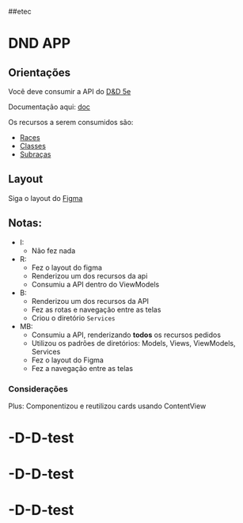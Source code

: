 ##etec
# DND APP

## Orientações

Você deve consumir a API do [D&D 5e](https://www.dnd5eapi.co/)

Documentação aqui: [doc](https://5e-bits.github.io/docs/docs/tutorials/beginner/getting-started)

Os recursos a serem consumidos são:

- [Races](https://www.dnd5eapi.co/api/races)
- [Classes](https://www.dnd5eapi.co/api/classes)
- [Subraças](https://www.dnd5eapi.co/api/subraces)

## Layout

Siga o layout do [Figma](https://www.figma.com/file/kQsXgjMV9Z4d4tObHjrQ4c/DND-test?type=design&node-id=0-1&mode=design)

## Notas:

- I:
  - Não fez nada
- R:
  - Fez o layout do figma
  - Renderizou um dos recursos da api
  - Consumiu a API dentro do ViewModels
- B:
  - Renderizou um dos recursos da API
  - Fez as rotas e navegação entre as telas
  - Criou o diretório `Services`
- MB:
  - Consumiu a API, renderizando <b>todos</b> os recursos pedidos
  - Utilizou os padrões de diretórios: Models, Views, ViewModels, Services
  - Fez o layout do Figma
  - Fez a navegação entre as telas

### Considerações

Plus: Componentizou e reutilizou cards usando ContentView
# -D-D-test
# -D-D-test
# -D-D-test

